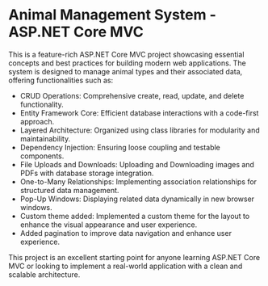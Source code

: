 # Animal Management System - ASP.NET Core MVC

<p>This is a feature-rich ASP.NET Core MVC project showcasing essential concepts and best
practices for building modern web applications. The system is designed to manage animal
types and their associated data, offering functionalities such as:</p>

- CRUD Operations: Comprehensive create, read, update, and delete functionality.
- Entity Framework Core: Efficient database interactions with a code-first approach.
- Layered Architecture: Organized using class libraries for modularity and
  maintainability.
- Dependency Injection: Ensuring loose coupling and testable components.
- File Uploads and Downloads: Uploading and Downloading images and PDFs with database storage integration.
- One-to-Many Relationships: Implementing association relationships for structured
  data management.
- Pop-Up Windows: Displaying related data dynamically in new browser windows.
- Custom theme added: Implemented a custom theme for the layout to enhance the visual appearance and user experience.
- Added pagination to improve data navigation and enhance user experience.

<p>This project is an excellent starting point for anyone learning ASP.NET Core MVC or looking
to implement a real-world application with a clean and scalable architecture.</p>
